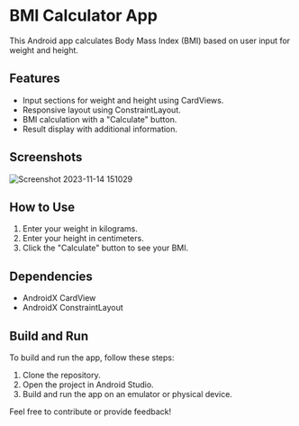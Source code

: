 

# BMI Calculator App

This Android app calculates Body Mass Index (BMI) based on user input for weight and height.

## Features

- Input sections for weight and height using CardViews.
- Responsive layout using ConstraintLayout.
- BMI calculation with a "Calculate" button.
- Result display with additional information.


## Screenshots

![Screenshot 2023-11-14 151029](https://github.com/fahad0samara/kotlin-bmi.calculator/assets/90055525/004ae489-347d-43d9-a6de-7820e29325b9)

## How to Use

1. Enter your weight in kilograms.
2. Enter your height in centimeters.
3. Click the "Calculate" button to see your BMI.




## Dependencies

- AndroidX CardView
- AndroidX ConstraintLayout

## Build and Run

To build and run the app, follow these steps:

1. Clone the repository.
2. Open the project in Android Studio.
3. Build and run the app on an emulator or physical device.

Feel free to contribute or provide feedback!










